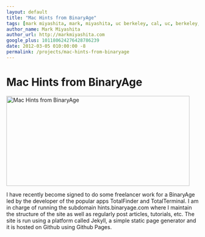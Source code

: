 ```yaml
---
layout: default
title: "Mac Hints from BinaryAge"
tags: [mark miyashita, mark, miyashita, uc berkeley, cal, uc, berkeley, university of california, berkeley, computer science, cs, eecs, electrical engineering, mac, iphone, mac os x, mac hints, binaryage, mac hints from binaryage, tutorial, blog, apple, technology]
author_name: Mark Miyashita
author_url: http://markmiyashita.com
google_plus: 101180624276428786239
date: 2012-03-05 010:00:00 -8
permalink: /projects/mac-hints-from-binaryage
---
```


<h1>Mac Hints from BinaryAge</h1>

<a href="http://hints.binaryage.com"><img class="clear blog-image-full-border" width="480" height="235" src="{{site.url}}/images/binaryage.png" title="Mac Hints from BinaryAge"></a>

I have recently become signed to do some freelancer work for a BinaryAge led by the developer of the popular apps TotalFinder and TotalTerminal. I am in charge of running the subdomain hints.binaryage.com where I maintain the structure of the site as well as regularly post articles, tutorials, etc. The site is run using a platform called Jekyll, a simple static page generator and it is hosted on Github using Github Pages. 